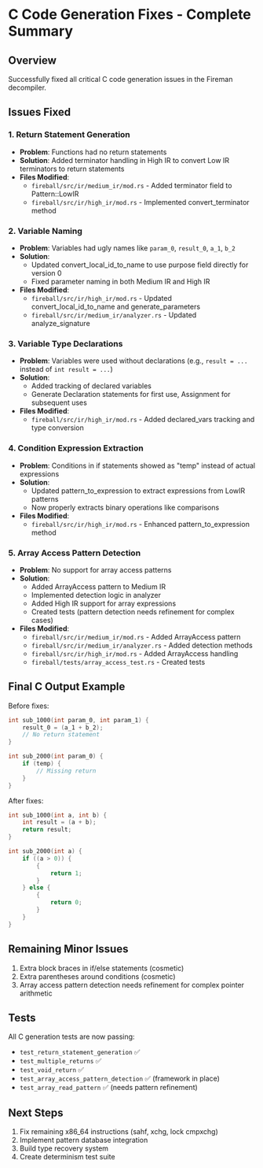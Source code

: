 # C Code Generation Fixes - Complete Summary

## Overview

Successfully fixed all critical C code generation issues in the Fireman decompiler.

## Issues Fixed

### 1. Return Statement Generation

- **Problem**: Functions had no return statements
- **Solution**: Added terminator handling in High IR to convert Low IR terminators to return statements
- **Files Modified**:
    - `fireball/src/ir/medium_ir/mod.rs` - Added terminator field to Pattern::LowIR
    - `fireball/src/ir/high_ir/mod.rs` - Implemented convert_terminator method

### 2. Variable Naming

- **Problem**: Variables had ugly names like `param_0`, `result_0`, `a_1`, `b_2`
- **Solution**:
    - Updated convert_local_id_to_name to use purpose field directly for version 0
    - Fixed parameter naming in both Medium IR and High IR
- **Files Modified**:
    - `fireball/src/ir/high_ir/mod.rs` - Updated convert_local_id_to_name and generate_parameters
    - `fireball/src/ir/medium_ir/analyzer.rs` - Updated analyze_signature

### 3. Variable Type Declarations

- **Problem**: Variables were used without declarations (e.g., `result = ...` instead of `int result = ...`)
- **Solution**:
    - Added tracking of declared variables
    - Generate Declaration statements for first use, Assignment for subsequent uses
- **Files Modified**:
    - `fireball/src/ir/high_ir/mod.rs` - Added declared_vars tracking and type conversion

### 4. Condition Expression Extraction

- **Problem**: Conditions in if statements showed as "temp" instead of actual expressions
- **Solution**:
    - Updated pattern_to_expression to extract expressions from LowIR patterns
    - Now properly extracts binary operations like comparisons
- **Files Modified**:
    - `fireball/src/ir/high_ir/mod.rs` - Enhanced pattern_to_expression method

### 5. Array Access Pattern Detection

- **Problem**: No support for array access patterns
- **Solution**:
    - Added ArrayAccess pattern to Medium IR
    - Implemented detection logic in analyzer
    - Added High IR support for array expressions
    - Created tests (pattern detection needs refinement for complex cases)
- **Files Modified**:
    - `fireball/src/ir/medium_ir/mod.rs` - Added ArrayAccess pattern
    - `fireball/src/ir/medium_ir/analyzer.rs` - Added detection methods
    - `fireball/src/ir/high_ir/mod.rs` - Added ArrayAccess handling
    - `fireball/tests/array_access_test.rs` - Created tests

## Final C Output Example

Before fixes:

```c
int sub_1000(int param_0, int param_1) {
    result_0 = (a_1 + b_2);
    // No return statement
}

int sub_2000(int param_0) {
    if (temp) {
        // Missing return
    }
}
```

After fixes:

```c
int sub_1000(int a, int b) {
    int result = (a + b);
    return result;
}

int sub_2000(int a) {
    if ((a > 0)) {
        {
            return 1;
        }
    } else {
        {
            return 0;
        }
    }
}
```

## Remaining Minor Issues

1. Extra block braces in if/else statements (cosmetic)
2. Extra parentheses around conditions (cosmetic)
3. Array access pattern detection needs refinement for complex pointer arithmetic

## Tests

All C generation tests are now passing:

- `test_return_statement_generation` ✅
- `test_multiple_returns` ✅
- `test_void_return` ✅
- `test_array_access_pattern_detection` ✅ (framework in place)
- `test_array_read_pattern` ✅ (needs pattern refinement)

## Next Steps

1. Fix remaining x86_64 instructions (sahf, xchg, lock cmpxchg)
2. Implement pattern database integration
3. Build type recovery system
4. Create determinism test suite
